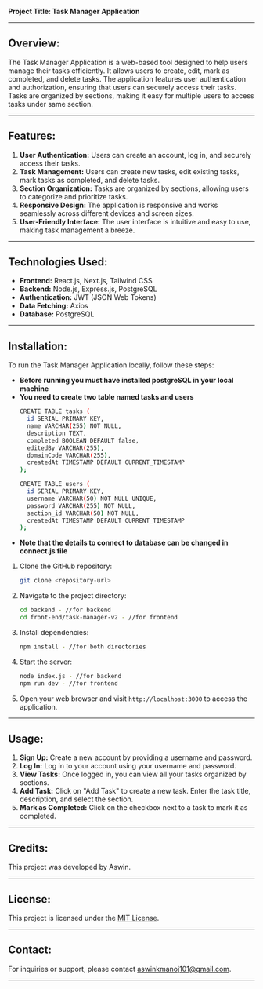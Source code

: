 **Project Title: Task Manager Application**

---

## Overview:

The Task Manager Application is a web-based tool designed to help users manage their tasks efficiently. It allows users to create, edit, mark as completed, and delete tasks. The application features user authentication and authorization, ensuring that users can securely access their tasks. Tasks are organized by sections, making it easy for multiple users to access tasks under same section.

---

## Features:

1. **User Authentication:** Users can create an account, log in, and securely access their tasks.
2. **Task Management:** Users can create new tasks, edit existing tasks, mark tasks as completed, and delete tasks.
3. **Section Organization:** Tasks are organized by sections, allowing users to categorize and prioritize tasks.
4. **Responsive Design:** The application is responsive and works seamlessly across different devices and screen sizes.
5. **User-Friendly Interface:** The user interface is intuitive and easy to use, making task management a breeze.

---

## Technologies Used:

- **Frontend:** React.js, Next.js, Tailwind CSS
- **Backend:** Node.js, Express.js, PostgreSQL
- **Authentication:** JWT (JSON Web Tokens)
- **Data Fetching:** Axios
- **Database:** PostgreSQL

---

## Installation:

To run the Task Manager Application locally, follow these steps:

- **Before running you must have installed postgreSQL in your local machine**
- **You need to create two table named tasks and users**
  ```bash
  CREATE TABLE tasks (
    id SERIAL PRIMARY KEY,
    name VARCHAR(255) NOT NULL,
    description TEXT,
    completed BOOLEAN DEFAULT false,
    editedBy VARCHAR(255),
    domainCode VARCHAR(255),
    createdAt TIMESTAMP DEFAULT CURRENT_TIMESTAMP
  );
  ```
  ```bash
  CREATE TABLE users (
    id SERIAL PRIMARY KEY,
    username VARCHAR(50) NOT NULL UNIQUE,
    password VARCHAR(255) NOT NULL,
    section_id VARCHAR(50) NOT NULL,
    createdAt TIMESTAMP DEFAULT CURRENT_TIMESTAMP
  );
  ```
- **Note that the details to connect to database can be changed in connect.js file**

1. Clone the GitHub repository:

   ```bash
   git clone <repository-url>
   ```

2. Navigate to the project directory:

   ```bash
   cd backend - //for backend
   cd front-end/task-manager-v2 - //for frontend
   ```

3. Install dependencies:

   ```bash
   npm install - //for both directories
   ```

4. Start the server:

   ```bash
   node index.js - //for backend 
   npm run dev - //for frontend
   ```

5. Open your web browser and visit `http://localhost:3000` to access the application.

---

## Usage:

1. **Sign Up:** Create a new account by providing a username and password.
2. **Log In:** Log in to your account using your username and password.
3. **View Tasks:** Once logged in, you can view all your tasks organized by sections.
4. **Add Task:** Click on "Add Task" to create a new task. Enter the task title, description, and select the section.
5. **Mark as Completed:** Click on the checkbox next to a task to mark it as completed.

---

## Credits:

This project was developed by Aswin.

---

## License:

This project is licensed under the [MIT License](LICENSE).

---

## Contact:

For inquiries or support, please contact [aswinkmanoj101@gmail.com](mailto:aswinkmanoj101@gmail.com).

---
